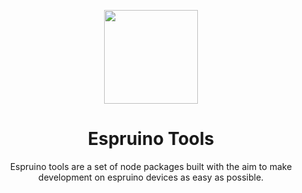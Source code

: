 <p align="center">   
  <img width="150" src="https://user-images.githubusercontent.com/20967589/201546175-8cf67b8e-9662-4502-acb7-6d7309169bf4.svg"></img>
  <h1 align="center">Espruino Tools</h1>
  <p align="center">   
  Espruino tools are a set of node packages built with the aim to make development on espruino devices as easy as possible.
  </p>
</p>
